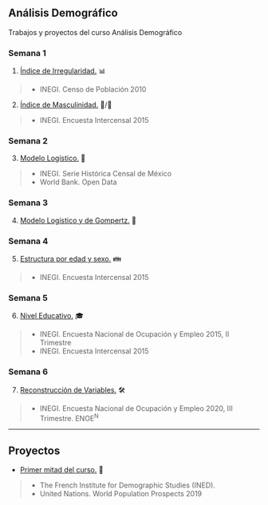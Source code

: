 ## Análisis Demográfico

Trabajos y proyectos del curso Análisis Demográfico

### Semana 1

1. [Índice de Irregularidad.](https://mnar99.github.io/AnalisisDemo/R/IR) :bar_chart: 
> * INEGI. Censo de Población 2010

2. [Índice de Masculinidad.](https://mnar99.github.io/AnalisisDemo/R/IM) :man:/:woman: 
> * INEGI. Encuesta Intercensal 2015

### Semana 2

3. [Modelo Logístico.](https://mnar99.github.io/AnalisisDemo/R/MD_LOG) :bust_in_silhouette: 
> * INEGI. Serie Histórica Censal de México
> * World Bank. Open Data

### Semana 3

4. [Modelo Logístico y de Gompertz.](https://mnar99.github.io/AnalisisDemo/R/AC01) :busts_in_silhouette: 

### Semana 4

5. [Estructura por edad y sexo.](https://mnar99.github.io/AnalisisDemo/R/EGEDAD) :family:
> * INEGI. Encuesta Intercensal 2015

### Semana 5

6. [Nivel Educativo.](https://mnar99.github.io/AnalisisDemo/R/NEd) :mortar_board:
> * INEGI. Encuesta Nacional de Ocupación y Empleo 2015, II Trimestre
> * INEGI. Encuesta Intercensal 2015

### Semana 6

7. [Reconstrucción de Variables.](https://mnar99.github.io/AnalisisDemo/R/RVenoe) :hammer_and_wrench:
> * INEGI. Encuesta Nacional de Ocupación y Empleo 2020, III Trimestre. ENOE<sup>N</sup>
---

## Proyectos

* [Primer mitad del curso.](https://mnar99.github.io/AnalisisDemo/R/TRsm) :bookmark_tabs:
> * The French Institute for Demographic Studies (INED).  
> * United Nations. World Population Prospects 2019 
